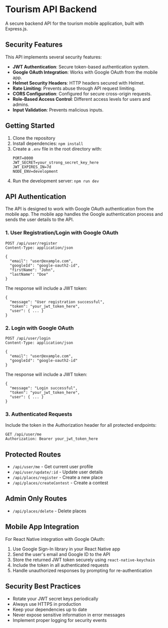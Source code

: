 # Tourism API Backend

A secure backend API for the tourism mobile application, built with Express.js.

## Security Features

This API implements several security features:

- **JWT Authentication**: Secure token-based authentication system.
- **Google OAuth Integration**: Works with Google OAuth from the mobile app.
- **Helmet Security Headers**: HTTP headers secured with Helmet.
- **Rate Limiting**: Prevents abuse through API request limiting.
- **CORS Configuration**: Configured for secure cross-origin requests.
- **Role-Based Access Control**: Different access levels for users and admins.
- **Input Validation**: Prevents malicious inputs.

## Getting Started

1. Clone the repository
2. Install dependencies: `npm install`
3. Create a `.env` file in the root directory with:
   ```
   PORT=8000
   JWT_SECRET=your_strong_secret_key_here
   JWT_EXPIRES_IN=7d
   NODE_ENV=development
   ```
4. Run the development server: `npm run dev`

## API Authentication

The API is designed to work with Google OAuth authentication from the mobile app. The mobile app handles the Google authentication process and sends the user details to the API.

### 1. User Registration/Login with Google OAuth

```
POST /api/user/register
Content-Type: application/json

{
  "email": "user@example.com",
  "googleId": "google-oauth2-id",
  "firstName": "John",
  "lastName": "Doe"
}
```

The response will include a JWT token:
```
{
  "message": "User registration successful",
  "token": "your_jwt_token_here",
  "user": { ... }
}
```

### 2. Login with Google OAuth

```
POST /api/user/login
Content-Type: application/json

{
  "email": "user@example.com",
  "googleId": "google-oauth2-id"
}
```

The response will include a JWT token:
```
{
  "message": "Login successful",
  "token": "your_jwt_token_here",
  "user": { ... }
}
```

### 3. Authenticated Requests

Include the token in the Authorization header for all protected endpoints:

```
GET /api/user/me
Authorization: Bearer your_jwt_token_here
```

## Protected Routes

- `/api/user/me` - Get current user profile
- `/api/user/update/:id` - Update user details
- `/api/places/register` - Create a new place
- `/api/places/createContest` - Create a contest

## Admin Only Routes

- `/api/places/delete` - Delete places

## Mobile App Integration

For React Native integration with Google OAuth:

1. Use Google Sign-In library in your React Native app
2. Send the user's email and Google ID to the API
3. Store the returned JWT token securely using `react-native-keychain`
4. Include the token in all authenticated requests
5. Handle unauthorized responses by prompting for re-authentication

## Security Best Practices

- Rotate your JWT secret keys periodically
- Always use HTTPS in production
- Keep your dependencies up to date
- Never expose sensitive information in error messages
- Implement proper logging for security events 